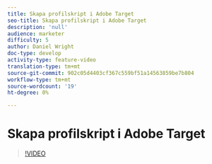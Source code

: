```yaml
---
title: Skapa profilskript i Adobe Target
seo-title: Skapa profilskript i Adobe Target
description: 'null'
audience: marketer
difficulty: 5
author: Daniel Wright
doc-type: develop
activity-type: feature-video
translation-type: tm+mt
source-git-commit: 902c05d4403cf367c559bf51a14563859be7b804
workflow-type: tm+mt
source-wordcount: '19'
ht-degree: 0%

---
```



# Skapa profilskript i Adobe Target

>[!VIDEO](https://video.tv.adobe.com/v/17394/?quality=12)